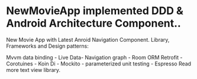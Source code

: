 # NewMovieApp implemented DDD & Android Architecture Component..
New Movie App with Latest Anroid Navigation Component.
Library, Frameworks and Design patterns:

Mvvm data binding - Live Data- Navigation graph - Room ORM
Retrofit - Corotuines - Koin Di - Mockito - parameterized unit testing - Espresso
Read more text view library.

